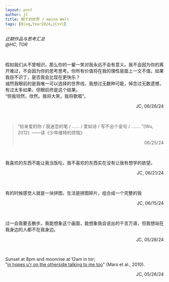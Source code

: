 ```yaml
---
layout: post
author: jC
title: 眼下的世界 / meine Welt
tags: [Blog,Year2024,jCsV1]
---
```


*近期作品与思考汇总  <br> @HC, TOR*

<br>

假如我们从不曾相识，那么你的一颦一笑对我永远不会有意义。我不会因为你的离开难过，不会因为你的思考思考。你所有价值将在我的理性层面上一文不值。如果我目不识丁，是否我会比现在更快乐？  
诚然我眼前的是我唯一可以选择的世界线，我想过无数种可能，悼念过无数遗憾，有过太多如果，但眼前终是这个结果。  
“但我坦然，欣然。我将大笑，我将歌唱”。

<p align="right">JC, 06/26/24 </p> 

<br>

> “给亲爱的你 / 我迷恋的笔 / ...... / 爱如诗 / 写不出个金句 / ....... ”(Wu, 2012).
> ——读《少年维特的烦恼》
> <p align="right">06/25/24</p>

<br>

我喜欢的东西不能让我当饭吃，我不喜欢的东西实在没有让我有想学的欲望。

<p align="right">JC, 06/21/24</p> 

<br>

有的时候感觉人就是一块拼图，生活是拼图碎片，组合成一个完整的我
<p align="right">JC, 06/15/24 </p> 

<br>

过一会我要去散步。我能想象这个画面，能想象我会说出的千言万语，但我想站在我身边的人都不在我身边。

<p align="right">JC, 05/28/24  </p> 

<br>

Sunset at 8pm and moonrise at 12am in tor;
"[in hopes u'r on the otherside talking to me too](https://open.spotify.com/track/161DnLWsx1i3u1JT05lzqU?si=f806ed46311147a8)" (Mars et al., 2010).

<p align="right">JC, 05/26/24 </p> 

<br>